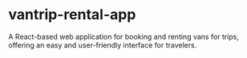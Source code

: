 # vantrip-rental-app
A React-based web application for booking and renting vans for trips, offering an easy and user-friendly interface for travelers.
